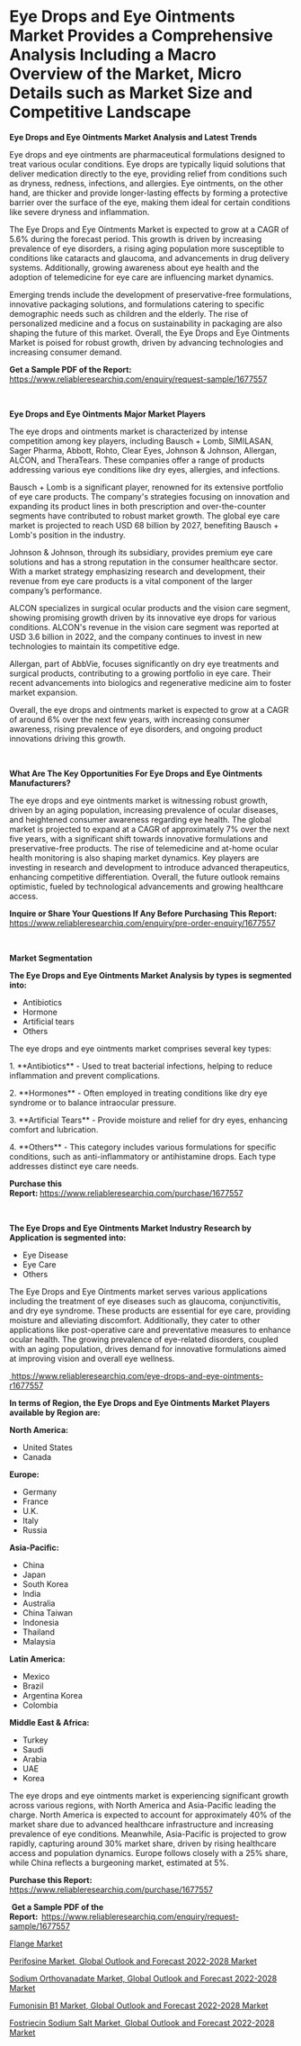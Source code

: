 <p><h1>Eye Drops and Eye Ointments Market Provides a Comprehensive Analysis Including a Macro Overview of the Market, Micro Details such as Market Size and Competitive Landscape</h1></p><p><strong>Eye Drops and Eye Ointments Market Analysis and Latest Trends</strong></p>
<p><p>Eye drops and eye ointments are pharmaceutical formulations designed to treat various ocular conditions. Eye drops are typically liquid solutions that deliver medication directly to the eye, providing relief from conditions such as dryness, redness, infections, and allergies. Eye ointments, on the other hand, are thicker and provide longer-lasting effects by forming a protective barrier over the surface of the eye, making them ideal for certain conditions like severe dryness and inflammation.</p><p>The Eye Drops and Eye Ointments Market is expected to grow at a CAGR of 5.6% during the forecast period. This growth is driven by increasing prevalence of eye disorders, a rising aging population more susceptible to conditions like cataracts and glaucoma, and advancements in drug delivery systems. Additionally, growing awareness about eye health and the adoption of telemedicine for eye care are influencing market dynamics. </p><p>Emerging trends include the development of preservative-free formulations, innovative packaging solutions, and formulations catering to specific demographic needs such as children and the elderly. The rise of personalized medicine and a focus on sustainability in packaging are also shaping the future of this market. Overall, the Eye Drops and Eye Ointments Market is poised for robust growth, driven by advancing technologies and increasing consumer demand.</p></p>
<p><strong>Get a Sample PDF of the Report:&nbsp;</strong> <a href="https://www.reliableresearchiq.com/enquiry/request-sample/1677557?utm_campaign=1404&utm_medium=2&utm_source=Github&utm_content=ia&utm_term=14102024&utm_id=eye-drops-and-eye-ointments">https://www.reliableresearchiq.com/enquiry/request-sample/1677557</a></p>
<p>&nbsp;</p>
<p><strong>Eye Drops and Eye Ointments Major Market Players</strong></p>
<p><p>The eye drops and ointments market is characterized by intense competition among key players, including Bausch + Lomb, SIMILASAN, Sager Pharma, Abbott, Rohto, Clear Eyes, Johnson & Johnson, Allergan, ALCON, and TheraTears. These companies offer a range of products addressing various eye conditions like dry eyes, allergies, and infections.</p><p>Bausch + Lomb is a significant player, renowned for its extensive portfolio of eye care products. The company's strategies focusing on innovation and expanding its product lines in both prescription and over-the-counter segments have contributed to robust market growth. The global eye care market is projected to reach USD 68 billion by 2027, benefiting Bausch + Lomb's position in the industry.</p><p>Johnson & Johnson, through its subsidiary, provides premium eye care solutions and has a strong reputation in the consumer healthcare sector. With a market strategy emphasizing research and development, their revenue from eye care products is a vital component of the larger company’s performance.</p><p>ALCON specializes in surgical ocular products and the vision care segment, showing promising growth driven by its innovative eye drops for various conditions. ALCON's revenue in the vision care segment was reported at USD 3.6 billion in 2022, and the company continues to invest in new technologies to maintain its competitive edge.</p><p>Allergan, part of AbbVie, focuses significantly on dry eye treatments and surgical products, contributing to a growing portfolio in eye care. Their recent advancements into biologics and regenerative medicine aim to foster market expansion.</p><p>Overall, the eye drops and ointments market is expected to grow at a CAGR of around 6% over the next few years, with increasing consumer awareness, rising prevalence of eye disorders, and ongoing product innovations driving this growth.</p></p>
<p>&nbsp;</p>
<p><strong>What Are The Key Opportunities For Eye Drops and Eye Ointments Manufacturers?</strong></p>
<p><p>The eye drops and eye ointments market is witnessing robust growth, driven by an aging population, increasing prevalence of ocular diseases, and heightened consumer awareness regarding eye health. The global market is projected to expand at a CAGR of approximately 7% over the next five years, with a significant shift towards innovative formulations and preservative-free products. The rise of telemedicine and at-home ocular health monitoring is also shaping market dynamics. Key players are investing in research and development to introduce advanced therapeutics, enhancing competitive differentiation. Overall, the future outlook remains optimistic, fueled by technological advancements and growing healthcare access.</p></p>
<p><strong>Inquire or Share Your Questions If Any Before Purchasing This Report:</strong> <a href="https://www.reliableresearchiq.com/enquiry/pre-order-enquiry/1677557?utm_campaign=1404&utm_medium=2&utm_source=Github&utm_content=ia&utm_term=14102024&utm_id=eye-drops-and-eye-ointments">https://www.reliableresearchiq.com/enquiry/pre-order-enquiry/1677557</a></p>
<p>&nbsp;</p>
<p><strong>Market Segmentation</strong></p>
<p><strong>The Eye Drops and Eye Ointments Market Analysis by types is segmented into:</strong></p>
<p><ul><li>Antibiotics</li><li>Hormone</li><li>Artificial tears</li><li>Others</li></ul></p>
<p><p>The eye drops and eye ointments market comprises several key types: </p><p>1. **Antibiotics** - Used to treat bacterial infections, helping to reduce inflammation and prevent complications. </p><p>2. **Hormones** - Often employed in treating conditions like dry eye syndrome or to balance intraocular pressure. </p><p>3. **Artificial Tears** - Provide moisture and relief for dry eyes, enhancing comfort and lubrication. </p><p>4. **Others** - This category includes various formulations for specific conditions, such as anti-inflammatory or antihistamine drops. Each type addresses distinct eye care needs.</p></p>
<p><strong>Purchase this Report:&nbsp;</strong><a href="https://www.reliableresearchiq.com/purchase/1677557?utm_campaign=1404&utm_medium=2&utm_source=Github&utm_content=ia&utm_term=14102024&utm_id=eye-drops-and-eye-ointments">https://www.reliableresearchiq.com/purchase/1677557</a></p>
<p>&nbsp;</p>
<p><strong>The Eye Drops and Eye Ointments Market Industry Research by Application is segmented into:</strong></p>
<p><ul><li>Eye Disease</li><li>Eye Care</li><li>Others</li></ul></p>
<p><p>The Eye Drops and Eye Ointments market serves various applications including the treatment of eye diseases such as glaucoma, conjunctivitis, and dry eye syndrome. These products are essential for eye care, providing moisture and alleviating discomfort. Additionally, they cater to other applications like post-operative care and preventative measures to enhance ocular health. The growing prevalence of eye-related disorders, coupled with an aging population, drives demand for innovative formulations aimed at improving vision and overall eye wellness.</p></p>
<p><a href="https://www.reliableresearchiq.com/eye-drops-and-eye-ointments-r1677557?utm_campaign=1404&utm_medium=2&utm_source=Github&utm_content=ia&utm_term=14102024&utm_id=eye-drops-and-eye-ointments">&nbsp;https://www.reliableresearchiq.com/eye-drops-and-eye-ointments-r1677557</a></p>
<p><strong>In terms of Region, the Eye Drops and Eye Ointments Market Players available by Region are:</strong></p>
<p>
    <p> <strong> North America: </strong>
        <ul>
            <li>United States</li>
            <li>Canada</li>
        </ul>
        </p> 
    <p> <strong> Europe: </strong>
        <ul>
            <li>Germany</li>
            <li>France</li>
            <li>U.K.</li>
            <li>Italy</li>
            <li>Russia</li>
        </ul>
        </p> 
    <p> <strong> Asia-Pacific: </strong>
        <ul>
            <li>China</li>
            <li>Japan</li>
            <li>South Korea</li>
            <li>India</li>
            <li>Australia</li>
            <li>China Taiwan</li>
            <li>Indonesia</li>
            <li>Thailand</li>
            <li>Malaysia</li>
        </ul>
        </p> 
    <p> <strong> Latin America: </strong>
        <ul>
            <li>Mexico</li>
            <li>Brazil</li>
            <li>Argentina Korea</li>
            <li>Colombia</li>
        </ul>
        </p> 
    <p> <strong> Middle East & Africa: </strong>
        <ul>
            <li>Turkey</li>
            <li>Saudi</li>
            <li>Arabia</li>
            <li>UAE</li>
            <li>Korea</li>
        </ul>
    </p>
    </p>
<p><p>The eye drops and eye ointments market is experiencing significant growth across various regions, with North America and Asia-Pacific leading the charge. North America is expected to account for approximately 40% of the market share due to advanced healthcare infrastructure and increasing prevalence of eye conditions. Meanwhile, Asia-Pacific is projected to grow rapidly, capturing around 30% market share, driven by rising healthcare access and population dynamics. Europe follows closely with a 25% share, while China reflects a burgeoning market, estimated at 5%.</p></p>
<p><strong>Purchase this Report: </strong><a href="https://www.reliableresearchiq.com/purchase/1677557?utm_campaign=1404&utm_medium=2&utm_source=Github&utm_content=ia&utm_term=14102024&utm_id=eye-drops-and-eye-ointments">https://www.reliableresearchiq.com/purchase/1677557</a></p>
<p>&nbsp;<strong>Get a Sample PDF of the Report:&nbsp;&nbsp;</strong><a href="https://www.reliableresearchiq.com/enquiry/request-sample/1677557?utm_campaign=1404&utm_medium=2&utm_source=Github&utm_content=ia&utm_term=14102024&utm_id=eye-drops-and-eye-ointments">https://www.reliableresearchiq.com/enquiry/request-sample/1677557</a></p>
<p><strong></strong></p>
<p><p><a href="https://github.com/globismark/Market-Research-Report-List-5/blob/main/flange-market.md?utm_campaign=1404&utm_medium=2&utm_source=Github&utm_content=ia&utm_term=14102024&utm_id=eye-drops-and-eye-ointments">Flange Market</a></p><p><a href="https://www.linkedin.com/pulse/market-leaders-laggards-global-perifosine-outlook-forecast-amilf?utm_campaign=1404&utm_medium=2&utm_source=Github&utm_content=ia&utm_term=14102024&utm_id=eye-drops-and-eye-ointments">Perifosine Market, Global Outlook and Forecast 2022-2028 Market</a></p><p><a href="https://www.linkedin.com/pulse/analyzing-sodium-orthovanadate-market-global-outlook-forecast-ajg5f?utm_campaign=1404&utm_medium=2&utm_source=Github&utm_content=ia&utm_term=14102024&utm_id=eye-drops-and-eye-ointments">Sodium Orthovanadate Market, Global Outlook and Forecast 2022-2028 Market</a></p><p><a href="https://www.linkedin.com/pulse/pulse-fumonisin-b1-market-global-outlook-forecast-2022-2028-hqzvf?utm_campaign=1404&utm_medium=2&utm_source=Github&utm_content=ia&utm_term=14102024&utm_id=eye-drops-and-eye-ointments">Fumonisin B1 Market, Global Outlook and Forecast 2022-2028 Market</a></p><p><a href="https://www.linkedin.com/pulse/key-drivers-fostriecin-sodium-salt-market-global-outlook-luhdf?utm_campaign=1404&utm_medium=2&utm_source=Github&utm_content=ia&utm_term=14102024&utm_id=eye-drops-and-eye-ointments">Fostriecin Sodium Salt Market, Global Outlook and Forecast 2022-2028 Market</a></p></p>